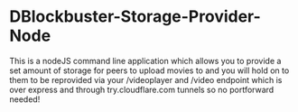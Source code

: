 # DBlockbuster-Storage-Provider-Node
This is a nodeJS command line application which allows you to provide a set amount of storage for peers to upload movies to and you will hold on to them to be reprovided via your /videoplayer and /video endpoint which is over express and through try.cloudflare.com tunnels so no portforward needed!
